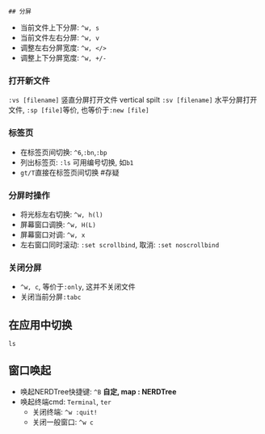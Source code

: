 	## 分屏
- 当前文件上下分屏: `^w, s`
- 当前文件左右分屏: `^w, v`
- 调整左右分屏宽度: `^w, </>`
- 调整上下分屏宽度: `^w, +/-`

### 打开新文件
`:vs [filename]` 竖直分屏打开文件 vertical spilt
`:sv [filename]` 水平分屏打开文件, `:sp [file]`等价, 也等价于`:new [file]`

### 标签页
- 在标签页间切换: `^6`,`:bn`,`:bp`
- 列出标签页: `:ls` 可用编号切换, 如`b1`
- `gt/T`直接在标签页间切换 #存疑 

### 分屏时操作
- 将光标左右切换: `^w, h(l)`
- 屏幕窗口调换: `^w, H(L)`
- 屏幕窗口对调: `^w, x`
- 左右窗口同时滚动: `:set scrollbind`, 取消: `:set noscrollbind`

### 关闭分屏
- `^w, c`, 等价于`:only`, 这并不关闭文件
- 关闭当前分屏`:tabc`
 
## 在应用中切换
`ls`

## 窗口唤起
- 唤起NERDTree快捷键: `^B` **自定, map : NERDTree**
- 唤起终端cmd: `Terminal`, `ter`
	- 关闭终端: `^w :quit!`
	- 关闭一般窗口: `^w c`